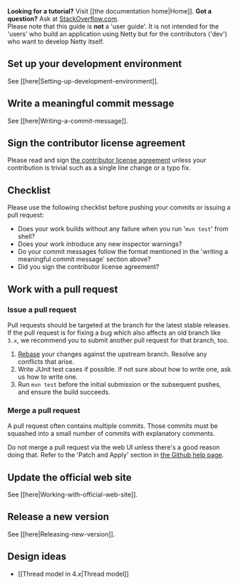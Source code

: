 <div class="alert alert-danger"><strong>Looking for a tutorial?</strong> Visit [[the documentation home|Home]]. <strong>Got a question?</strong> Ask at <a href="https://stackoverflow.com/questions/tagged/netty">StackOverflow.com</a>.<br>Please note that this guide is <strong>not</strong> a 'user guide'.  It is not intended for the 'users' who build an application using Netty but for the contributors ('dev') who want to develop Netty itself.</div>

## Set up your development environment

See [[here|Setting-up-development-environment]].

## Write a meaningful commit message

See [[here|Writing-a-commit-message]].

## Sign the contributor license agreement

Please read and sign [the contributor license agreement](https://docs.google.com/spreadsheet/viewform?formkey=dHBjc1YzdWhsZERUQnhlSklsbG1KT1E6MQ) unless your contribution is trivial such as a single line change or a typo fix.

## Checklist

Please use the following checklist before pushing your commits or issuing a pull request:

* Does your work builds without any failure when you run '`mvn test`' from shell?
* Does your work introduce any new inspector warnings?
* Do your commit messages follow the format mentioned in the 'writing a meaningful commit message' section above?
* Did you sign the contributor license agreement?

## Work with a pull request

### Issue a pull request

Pull requests should be targeted at the branch for the latest stable releases.  If the pull request is for fixing a bug which also affects an old branch like `3.x`, we recommend you to submit another pull request for that branch, too.

1. [Rebase](http://git-scm.com/book/en/Git-Branching-Rebasing) your changes against the upstream branch.  Resolve any conflicts that arise.
1. Write JUnit test cases if possible. If not sure about how to write one, ask us how to write one.
1. Run `mvn test` before the initial submission or the subsequent pushes, and ensure the build succeeds.

### Merge a pull request

A pull request often contains multiple commits.  Those commits must be squashed into a small number of commits with explanatory comments.

Do not merge a pull request via the web UI unless there's a good reason doing that. Refer to the 'Patch and Apply' section in [the Github help page](https://help.github.com/articles/using-pull-requests#merging-a-pull-request).

## Update the official web site

See [[here|Working-with-official-web-site]].

## Release a new version

See [[here|Releasing-new-version]].

## Design ideas

* [[Thread model in 4.x|Thread model]]